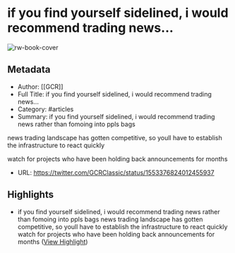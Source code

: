 # if you find yourself sidelined, i would recommend trading news...

![rw-book-cover](https://readwise-assets.s3.amazonaws.com/media/uploaded_book_covers/profile_101759/jIHb2Pbs.jpg)

## Metadata
- Author: [[GCR]]
- Full Title: if you find yourself sidelined, i would recommend trading news...
- Category: #articles
- Summary: if you find yourself sidelined, i would recommend trading news rather than fomoing into ppls bags

news trading landscape has gotten competitive, so youll have to establish the infrastructure to react quickly

watch for projects who have been holding back announcements for months
- URL: https://twitter.com/GCRClassic/status/1553376824012455937

## Highlights
- if you find yourself sidelined, i would recommend trading news rather than fomoing into ppls bags news trading landscape has gotten competitive, so youll have to establish the infrastructure to react quickly watch for projects who have been holding back announcements for months ([View Highlight](https://read.readwise.io/read/01h051df85q7jsf2a77sfmqxjb))
